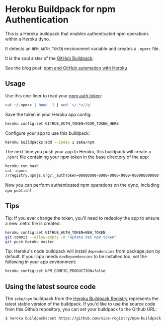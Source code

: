 # Heroku Buildpack for npm Authentication

This is a Heroku buildpack that enables authenticated npm operations
within a Heroku dyno.

It detects an `NPM_AUTH_TOKEN` environment variable and creates a `.npmrc` file.

It is the soul sister of the [GitHub Buildpack](https://github.com/zeke/github-buildpack).

See the blog post: [npm and GitHub automation with Heroku](http://zeke.sikelianos.com/npm-and-github-automation-with-heroku)

## Usage

Use this one-liner to read your [npm auth token](http://blog.npmjs.org/post/118393368555/deploying-with-npm-private-modules):

```sh
cat ~/.npmrc | head -1 | sed 's/.*=//g'
```

Save the token in your Heroku app config:

```sh
heroku config:set GITHUB_AUTH_TOKEN=YOUR_TOKEN_HERE
```

Configure your app to use this buildpack:

```sh
heroku buildpacks:add --index 1 zeke/npm
```

The next time you push your app to Heroku, this buildpack will create a
`.npmrc` file containing your npm token in the base directory of the app:

```sh
heroku run bash
cat .npmrc
//registry.npmjs.org/:_authToken=00000000-0000-0000-0000-000000000000
```

Now you can perform authenticated npm operations on the dyno, including
`npm publish`!

## Tips

Tip: If you ever change the token, you'll need to redeploy the app to
ensure a new .netrc file is created:

```sh
heroku config:set GITHUB_AUTH_TOKEN=NEW_TOKEN
git commit --allow-empty -m "update dat npm token"
git push heroku master
```

Tip: Heroku's node buildpack will install `dependencies` from package.json
by default. If your app needs `devDependencies` to be installed too,
set the following in your app environment:

```sh
heroku config:set NPM_CONFIG_PRODUCTION=false
```

## Using the latest source code

The `zeke/npm` buildpack from the [Heroku Buildpack Registry](https://devcenter.heroku.com/articles/buildpack-registry) represents the latest stable version of the buildpack. If you'd like to use the source code from this Github repository, you can set your buildpack to the Github URL:

```sh-session
$ heroku buildpacks:set https://github.com/nice-registry/npm-buildpack
```
